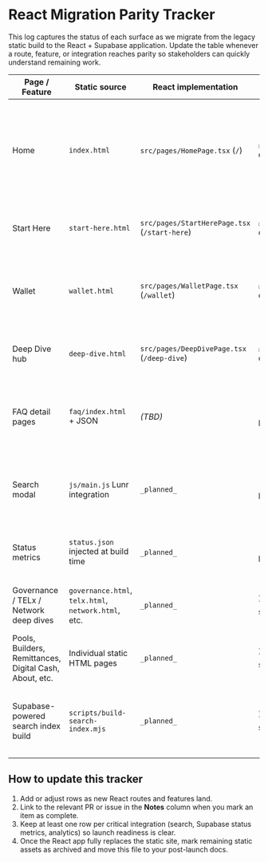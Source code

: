 # React Migration Parity Tracker

This log captures the status of each surface as we migrate from the legacy static build to the React + Supabase application. Update the table whenever a route, feature, or integration reaches parity so stakeholders can quickly understand remaining work.

| Page / Feature | Static source | React implementation | Parity status | Notes |
| -------------- | ------------- | -------------------- | ------------- | ----- |
| Home | `index.html` | `src/pages/HomePage.tsx` (`/`) | ✅ Complete | Supabase FAQ data still sourced from JSON during preview. Flip to Supabase RPC once migrations are verified in production. |
| Start Here | `start-here.html` | `src/pages/StartHerePage.tsx` (`/start-here`) | ✅ Complete | Content validated against June 2024 static snapshot. |
| Wallet | `wallet.html` | `src/pages/WalletPage.tsx` (`/wallet`) | ✅ Complete | Screenshots mirrored from `/assets/wallet`. Confirm responsive layout before launch. |
| Deep Dive hub | `deep-dive.html` | `src/pages/DeepDivePage.tsx` (`/deep-dive`) | ✅ Complete | Links fan out to static detail pages until React sub-routes ship. |
| FAQ detail pages | `faq/index.html` + JSON | _(TBD)_ | 🚧 In progress | Awaiting Supabase-backed FAQ route. Blocked on search + filter experience. |
| Search modal | `js/main.js` Lunr integration | `_planned_` | 🚧 In progress | Requires Supabase full-text endpoint or edge function. Track in Supabase backlog. |
| Status metrics | `status.json` injected at build time | `_planned_` | 🚧 In progress | Pending Supabase migrations + hooks to load live metrics. |
| Governance / TELx / Network deep dives | `governance.html`, `telx.html`, `network.html`, etc. | `_planned_` | ⏳ Not started | To be implemented as nested routes under `/deep-dive`. |
| Pools, Builders, Remittances, Digital Cash, About, etc. | Individual static HTML pages | `_planned_` | ⏳ Not started | Prioritize according to analytics / stakeholder feedback. |
| Supabase-powered search index build | `scripts/build-search-index.mjs` | `_planned_` | ⏳ Not started | Replace JSON-based Lunr index with Supabase materialized view + Vite plugin. |

## How to update this tracker

1. Add or adjust rows as new React routes and features land.
2. Link to the relevant PR or issue in the **Notes** column when you mark an item as complete.
3. Keep at least one row per critical integration (search, Supabase status metrics, analytics) so launch readiness is clear.
4. Once the React app fully replaces the static site, mark remaining static assets as archived and move this file to your post-launch docs.
